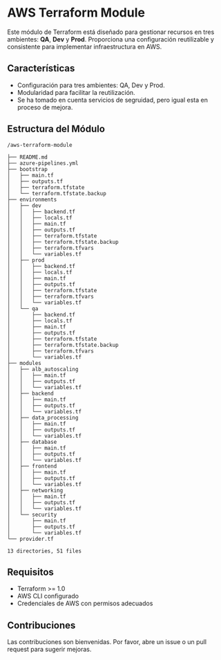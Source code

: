 # AWS Terraform Module

Este módulo de Terraform está diseñado para gestionar recursos en tres ambientes: **QA**, **Dev** y **Prod**. Proporciona una configuración reutilizable y consistente para implementar infraestructura en AWS.

## Características

- Configuración para tres ambientes: QA, Dev y Prod.
- Modularidad para facilitar la reutilización.
- Se ha tomado en cuenta servicios de segruidad, pero igual esta en proceso de mejora.

## Estructura del Módulo

```
/aws-terraform-module

├── README.md
├── azure-pipelines.yml
├── bootstrap
│   ├── main.tf
│   ├── outputs.tf
│   ├── terraform.tfstate
│   └── terraform.tfstate.backup
├── environments
│   ├── dev
│   │   ├── backend.tf
│   │   ├── locals.tf
│   │   ├── main.tf
│   │   ├── outputs.tf
│   │   ├── terraform.tfstate
│   │   ├── terraform.tfstate.backup
│   │   ├── terraform.tfvars
│   │   └── variables.tf
│   ├── prod
│   │   ├── backend.tf
│   │   ├── locals.tf
│   │   ├── main.tf
│   │   ├── outputs.tf
│   │   ├── terraform.tfstate
│   │   ├── terraform.tfvars
│   │   └── variables.tf
│   └── qa
│       ├── backend.tf
│       ├── locals.tf
│       ├── main.tf
│       ├── outputs.tf
│       ├── terraform.tfstate
│       ├── terraform.tfstate.backup
│       ├── terraform.tfvars
│       └── variables.tf
├── modules
│   ├── alb_autoscaling
│   │   ├── main.tf
│   │   ├── outputs.tf
│   │   └── variables.tf
│   ├── backend
│   │   ├── main.tf
│   │   ├── outputs.tf
│   │   └── variables.tf
│   ├── data_processing
│   │   ├── main.tf
│   │   ├── outputs.tf
│   │   └── variables.tf
│   ├── database
│   │   ├── main.tf
│   │   ├── outputs.tf
│   │   └── variables.tf
│   ├── frontend
│   │   ├── main.tf
│   │   ├── outputs.tf
│   │   └── variables.tf
│   ├── networking
│   │   ├── main.tf
│   │   ├── outputs.tf
│   │   └── variables.tf
│   └── security
│       ├── main.tf
│       ├── outputs.tf
│       └── variables.tf
└── provider.tf

13 directories, 51 files
```

## Requisitos

- Terraform >= 1.0
- AWS CLI configurado
- Credenciales de AWS con permisos adecuados

## Contribuciones

Las contribuciones son bienvenidas. Por favor, abre un issue o un pull request para sugerir mejoras.
